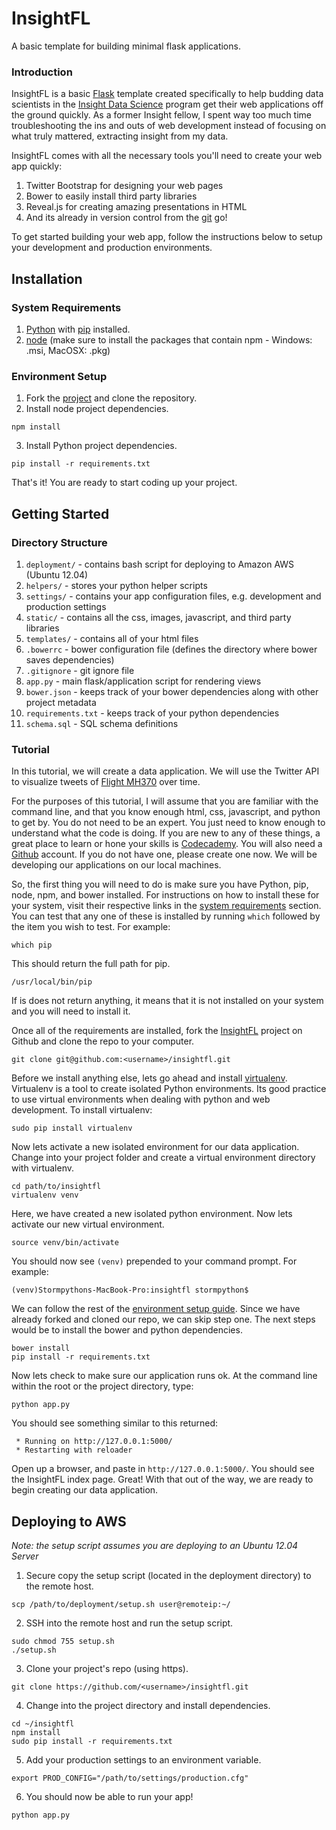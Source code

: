 # InsightFL
A basic template for building minimal flask applications.

### Introduction
InsightFL is a basic [Flask](http://flask.pocoo.org/) template created specifically to help budding
data scientists in the [Insight Data Science](http://insightdatascience.com/) program get their web applications
off the ground quickly. As a former Insight fellow, I spent way too much time troubleshooting the ins and outs of
web development instead of focusing on what truly mattered, extracting insight from my data.

InsightFL comes with all the necessary tools you'll need to create your web app quickly:

  1. Twitter Bootstrap for designing your web pages
  2. Bower to easily install third party libraries
  3. Reveal.js for creating amazing presentations in HTML
  4. And its already in version control from the [git](http://git-scm.com/) go!

To get started building your web app, follow the instructions below to setup your development and production
environments.

## Installation
### System Requirements <a name="system-requirements"></a>
1. [Python](https://www.python.org/downloads/) with [pip](http://pip.readthedocs.org/en/latest/installing.html) installed.
2. [node](http://nodejs.org/) (make sure to install the packages that contain npm - Windows: .msi, MacOSX: .pkg)

### Environment Setup <a name="environment-setup"></a>
1. Fork the [project](https://github.com/stormpython/insightfl/fork) and clone the repository.
2. Install node project dependencies.

  ```
  npm install
  ```

3. Install Python project dependencies.

  ```
  pip install -r requirements.txt
  ```

That's it! You are ready to start coding up your project.

## Getting Started <a name="getting-started"></a>
### Directory Structure
1. `deployment/` - contains bash script for deploying to Amazon AWS (Ubuntu 12.04)
2. `helpers/` - stores your python helper scripts
3. `settings/` - contains your app configuration files, e.g. development and production settings
4. `static/` - contains all the css, images, javascript, and third party libraries
5. `templates/` - contains all of your html files
6. `.bowerrc` - bower configuration file (defines the directory where bower saves dependencies)
7. `.gitignore` - git ignore file
9. `app.py` - main flask/application script for rendering views
10. `bower.json` - keeps track of your bower dependencies along with other project metadata
11. `requirements.txt` - keeps track of your python dependencies
12. `schema.sql` - SQL schema definitions

### Tutorial
In this tutorial, we will create a data application. We will use the Twitter API to visualize
tweets of [Flight MH370](http://en.wikipedia.org/wiki/Malaysia_Airlines_Flight_370) over time.

For the purposes of this tutorial, I will assume that you are familiar with the command line,
and that you know enough html, css, javascript, and python to get by. You do not need to be an
expert. You just need to know enough to understand what the code is doing. If you are new to any
of these things, a great place to learn or hone your skills is [Codecademy](http://www.codecademy.com/).
You will also need a [Github](https://github.com) account. If you do not have one, please create one now.
We will be developing our applications on our local machines.

So, the first thing you will need to do is make sure you have Python, pip, node, npm, and bower installed.
For instructions on how to install these for your system, visit their respective links in the
[system requirements](https://github.com/stormpython/insightfl#system-requirements) section. You can test
that any one of these is installed by running `which` followed by the item you wish to test. For example:

```
which pip
```

This should return the full path for pip.

```
/usr/local/bin/pip
```

If is does not return anything, it means that it is not installed on your system and you will need to install it.

Once all of the requirements are installed, fork the [InsightFL](https://github.com/stormpython/insightfl/fork)
project on Github and clone the repo to your computer.

```
git clone git@github.com:<username>/insightfl.git
```

Before we install anything else, lets go ahead and install
[virtualenv](http://www.virtualenv.org/en/latest/virtualenv.html). Virtualenv is a tool to create isolated Python
environments. Its good practice to use virtual environments when dealing with python and web development. To
install virtualenv:

```
sudo pip install virtualenv
```

Now lets activate a new isolated environment for our data application. Change into your project folder and create
a virtual environment directory with virtualenv.

```
cd path/to/insightfl
virtualenv venv
```

Here, we have created a new isolated python environment. Now lets activate our new virtual environment.

```
source venv/bin/activate
```

You should now see `(venv)` prepended to your command prompt. For example:

```
(venv)Stormpythons-MacBook-Pro:insightfl stormpython$
```

We can follow the rest of the [environment setup guide](https://github.com/stormpython/insightfl#environment-setup).
Since we have already forked and cloned our repo, we can skip step one. The next steps would be to install
the bower and python dependencies.

```
bower install
pip install -r requirements.txt
```

Now lets check to make sure our application runs ok. At the command line within the root or the project directory,
type:

```
python app.py
```

You should see something similar to this returned:

```
 * Running on http://127.0.0.1:5000/
 * Restarting with reloader
 ```

Open up a browser, and paste in `http://127.0.0.1:5000/`. You should see the InsightFL index page.
Great! With that out of the way, we are ready to begin creating our data application.

## Deploying to AWS

*Note: the setup script assumes you are deploying to an Ubuntu 12.04 Server*

1. Secure copy the setup script (located in the deployment directory) to the remote host.

  ```
  scp /path/to/deployment/setup.sh user@remoteip:~/
  ```

2. SSH into the remote host and run the setup script.

  ```
  sudo chmod 755 setup.sh
  ./setup.sh
  ```

3. Clone your project's repo (using https).

  ```
  git clone https://github.com/<username>/insightfl.git
  ```

4. Change into the project directory and install dependencies.

  ```
  cd ~/insightfl
  npm install
  sudo pip install -r requirements.txt
  ```

5. Add your production settings to an environment variable.

  ```
  export PROD_CONFIG="/path/to/settings/production.cfg"
  ```

6. You should now be able to run your app!

  ```
  python app.py
  ```

